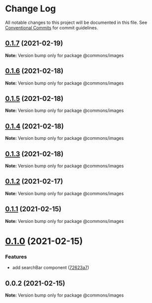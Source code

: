 # Change Log

All notable changes to this project will be documented in this file.
See [Conventional Commits](https://conventionalcommits.org) for commit guidelines.

## [0.1.7](https://github.com/emunhoz/find-movies/compare/@commons/images@0.1.6...@commons/images@0.1.7) (2021-02-19)

**Note:** Version bump only for package @commons/images





## [0.1.6](https://github.com/emunhoz/find-movies/compare/@commons/images@0.1.5...@commons/images@0.1.6) (2021-02-18)

**Note:** Version bump only for package @commons/images





## [0.1.5](https://github.com/emunhoz/find-movies/compare/@commons/images@0.1.3...@commons/images@0.1.5) (2021-02-18)

**Note:** Version bump only for package @commons/images





## [0.1.4](https://github.com/emunhoz/find-movies/compare/@commons/images@0.1.3...@commons/images@0.1.4) (2021-02-18)

**Note:** Version bump only for package @commons/images





## [0.1.3](https://github.com/emunhoz/find-movies/compare/@commons/images@0.1.2...@commons/images@0.1.3) (2021-02-18)

**Note:** Version bump only for package @commons/images





## [0.1.2](https://github.com/emunhoz/find-movies/compare/@commons/images@0.1.1...@commons/images@0.1.2) (2021-02-17)

**Note:** Version bump only for package @commons/images





## [0.1.1](https://github.com/emunhoz/find-movies/compare/@commons/images@0.1.0...@commons/images@0.1.1) (2021-02-15)

**Note:** Version bump only for package @commons/images





# [0.1.0](https://github.com/emunhoz/find-movies/compare/@commons/images@0.0.2...@commons/images@0.1.0) (2021-02-15)


### Features

* add searchBar component ([72623a7](https://github.com/emunhoz/find-movies/commit/72623a78ad0a0f5ccc2fc9cde4aa53c9482336d5))





## 0.0.2 (2021-02-15)

**Note:** Version bump only for package @commons/images
